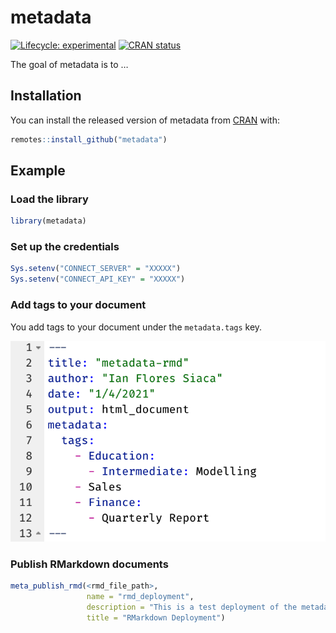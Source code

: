 
<!-- README.md is generated from README.Rmd. Please edit that file -->

# metadata

<!-- badges: start -->

[![Lifecycle:
experimental](https://img.shields.io/badge/lifecycle-experimental-orange.svg)](https://www.tidyverse.org/lifecycle/#experimental)
[![CRAN
status](https://www.r-pkg.org/badges/version/metadata)](https://CRAN.R-project.org/package=metadata)
<!-- badges: end -->

The goal of metadata is to …

## Installation

You can install the released version of metadata from
[CRAN](https://CRAN.R-project.org) with:

``` r
remotes::install_github("metadata")
```

## Example

### Load the library

``` r
library(metadata)
```

### Set up the credentials

``` r
Sys.setenv("CONNECT_SERVER" = "XXXXX")
Sys.setenv("CONNECT_API_KEY" = "XXXXX")
```

### Add tags to your document

You add tags to your document under the `metadata.tags` key.

![](assets/yaml_header.png)

### Publish RMarkdown documents

``` r
meta_publish_rmd(<rmd_file_path>, 
                 name = "rmd_deployment",
                 description = "This is a test deployment of the metadata pkg",
                 title = "RMarkdown Deployment")
```
